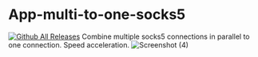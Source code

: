 # App-multi-to-one-socks5
[![Github All Releases](https://img.shields.io/github/downloads/sonvirgo/App-multi-to-one-socks5/total.svg)]()
Combine multiple socks5 connections in parallel to one connection. Speed acceleration.
![Screenshot (4)](https://github.com/user-attachments/assets/26a8a517-442c-4622-8b50-dd5a36bbb229)
